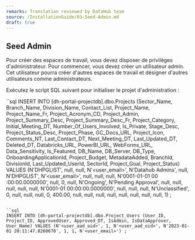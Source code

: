 ```yaml
---
remarks: Translation reviewed by DataHub team
source: /InstallationGuide/03-Seed-Admin.md
draft: true
---
```


## Seed Admin

Pour créer des espaces de travail, vous devez disposer de privilèges d'administrateur. Pour commencer, vous devez créer un utilisateur admin. Cet utilisateur pourra créer d'autres espaces de travail et désigner d'autres utilisateurs comme administrateurs.

Exécutez le script SQL suivant pour initialiser le projet d'administration :

``sql
INSERT INTO [dh-portal-projectdb].dbo.Projects (Sector_Name, Branch_Name, Division_Name, Contact_List, Project_Name, Project_Name_Fr, Project_Acronym_CD, Project_Admin, Project_Summary_Desc, Project_Summary_Desc_Fr, Project_Category, Initial_Meeting_DT, Number_Of_Users_Involved, Is_Private, Stage_Desc, Project_Status_Desc, Project_Phase, GC_Docs_URL, Project_Icon, Comments_NT, Last_Contact_DT, Next_Meeting_DT, Last_Updated_DT, Deleted_DT, Databricks_URL, PowerBI_URL, WebForms_URL, Data_Sensitivity, Is_Featured, DB_Name, DB_Server, DB_Type, OnboardingApplicationId, Project_Budget, MetadataAdded, BranchId, DivisionId, Last_Updated_UserId, SectorId, Project_Goal, Project_Status) VALUES (N'DHPGLIST', null, null, N'<user_email>', N'Datahub Admins', null, N'DHPGLIST', N'<user_email>', null, null, null, N'0001-01-01 00 :00:00.0000000', null, 0, null, N'Ongoing', N'Pending Approval', null, null, null, null, null, N'0001-01 00:00:00.0000000', null, null, null, N'Unclassified', 0, null, null, null, 0, 400.00, null, null, null, null, null, null, null, null, 1) ;
```

``sql
INSERT INTO [dh-portal-projectdb].dbo.Project_Users (User_ID, Project_ID, ApprovedUser, Approved_DT, IsAdmin, IsDataApprover, User_Name) VALUES (N'<user_aad_oid>', 1, N'<user_aad_oid>', N'2023-01-01 20:11:47.8260678', 1, 1, N'<user_email>') ;
```
